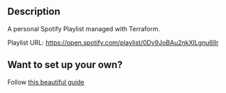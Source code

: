 ## Description

A personal Spotify Playlist managed with Terraform. 

Playlist URL: https://open.spotify.com/playlist/0Dv9JoBAu2nkXlLgnu6lIr


## Want to set up your own?

Follow [this beautiful guide](https://learn.hashicorp.com/tutorials/terraform/spotify-playlist) 
